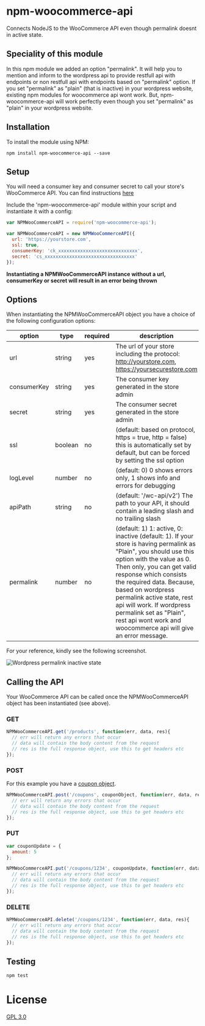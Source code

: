 # npm-woocommerce-api
Connects NodeJS to the WooCommerce API even though permalink doesnt in active state.

## Speciality of this module

In this npm module we added an option "permalink". It will help you to mention and inform to the wordpress api to provide restfull api with endpoints or non restfull api with endpoints based on "permalink" option. If you set "permalink" as "plain" (that is inactive) in your wordpress website, existing npm modules for woocommerce api wont work. But, npm-woocommerce-api will work perfectly even though you set "permalink" as "plain" in your wordpress website.

## Installation

To install the module using NPM:

```
npm install npm-woocommerce-api --save
```

## Setup

You will need a consumer key and consumer secret to call your store's WooCommerce API. You can find instructions [here](http://docs.woothemes.com/document/woocommerce-rest-api/)

Include the 'npm-woocommerce-api' module within your script and instantiate it with a config:

```javascript
var NPMWooCommerceAPI = require('npm-woocommerce-api');

var NPMWooCommerceAPI = new NPMWooCommerceAPI({
  url: 'https://yourstore.com',
  ssl: true,
  consumerKey: 'ck_xxxxxxxxxxxxxxxxxxxxxxxxxxxxx',
  secret: 'cs_xxxxxxxxxxxxxxxxxxxxxxxxxxxxxxxxx'
});
```

**Instantiating a NPMWooCommerceAPI instance without a url, consumerKey or secret will result in an error being thrown**

## Options

When instantiating the NPMWooCommerceAPI object you have a choice of the following configuration options:

| option      | type    | required | description                                                                                                                         |
|-------------|---------|----------|-------------------------------------------------------------------------------------------------------------------------------------|
| url         | string  | yes      | The url of your store including the protocol: http://yourstore.com, https://yoursecurestore.com                                                                       |
| consumerKey | string  | yes      | The consumer key generated in the store admin                                                                                       |
| secret      | string  | yes      | The consumer secret generated in the store admin                                                                                    |
| ssl         | boolean | no       | (default: based on protocol, https = true, http = false) this is automatically set by default, but can be forced by setting the ssl option                                                               |
| logLevel    | number  | no       | (default: 0) 0 shows errors only, 1 shows info and errors for debugging                                                             |
| apiPath     | string  | no       | (default: '/wc-api/v2') The path to your API, it should contain a leading slash and no trailing slash                               |
| permalink   | number  | no       | (default: 1) 1: active, 0: inactive (default: 1). If your store is having permalink as "Plain", you should use this option with the value as 0. Then only, you can get valid response which consists the required data. Because, based on wordpress permalink active state, rest api will work. If wordpress permalink set as "Plain", rest api wont work and woocommerce api will give an error message. 

For your reference, kindly see the following screenshot.

![Wordpress permalink inactive state](https://2.bp.blogspot.com/-6nRkpha2TUU/VtmCQ2rZmgI/AAAAAAAADdc/X4LI6HXl6Oo/s1600/permalink-inactive-state.png)

## Calling the API

Your WooCommerce API can be called once the NPMWooCommerceAPI object has been instantiated (see above).

### GET

```javascript
NPMWooCommerceAPI.get('/products', function(err, data, res){
  // err will return any errors that occur
  // data will contain the body content from the request
  // res is the full response object, use this to get headers etc
});
```

### POST

For this example you have a [coupon object](http://woothemes.github.io/woocommerce-rest-api-docs/#create-a-coupon).

```javascript
NPMWooCommerceAPI.post('/coupons', couponObject, function(err, data, res){
  // err will return any errors that occur
  // data will contain the body content from the request
  // res is the full response object, use this to get headers etc
});
```

### PUT

```javascript
var couponUpdate = {
  amount: 5
};

NPMWooCommerceAPI.put('/coupons/1234', couponUpdate, function(err, data, res){
  // err will return any errors that occur
  // data will contain the body content from the request
  // res is the full response object, use this to get headers etc
});
```

### DELETE



```javascript
NPMWooCommerceAPI.delete('/coupons/1234', function(err, data, res){
  // err will return any errors that occur
  // data will contain the body content from the request
  // res is the full response object, use this to get headers etc
});
```

## Testing

```
npm test
```

# License
[GPL 3.0](http://www.gnu.org/licenses/gpl-3.0.en.html)